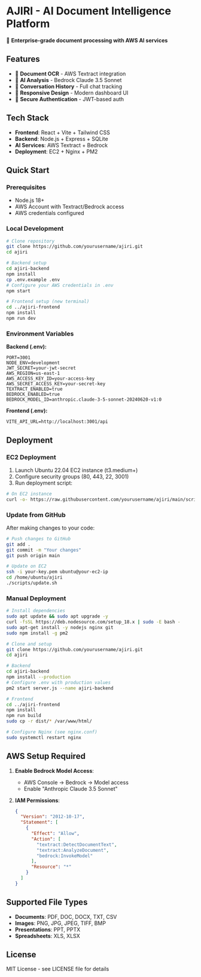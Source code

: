 # AJIRI - AI Document Intelligence Platform

🚀 **Enterprise-grade document processing with AWS AI services**

## Features
- 📄 **Document OCR** - AWS Textract integration
- 🤖 **AI Analysis** - Bedrock Claude 3.5 Sonnet
- 💬 **Conversation History** - Full chat tracking
- 📱 **Responsive Design** - Modern dashboard UI
- 🔐 **Secure Authentication** - JWT-based auth

## Tech Stack
- **Frontend**: React + Vite + Tailwind CSS
- **Backend**: Node.js + Express + SQLite
- **AI Services**: AWS Textract + Bedrock
- **Deployment**: EC2 + Nginx + PM2

## Quick Start

### Prerequisites
- Node.js 18+
- AWS Account with Textract/Bedrock access
- AWS credentials configured

### Local Development
```bash
# Clone repository
git clone https://github.com/yourusername/ajiri.git
cd ajiri

# Backend setup
cd ajiri-backend
npm install
cp .env.example .env
# Configure your AWS credentials in .env
npm start

# Frontend setup (new terminal)
cd ../ajiri-frontend
npm install
npm run dev
```

### Environment Variables

**Backend (.env):**
```env
PORT=3001
NODE_ENV=development
JWT_SECRET=your-jwt-secret
AWS_REGION=us-east-1
AWS_ACCESS_KEY_ID=your-access-key
AWS_SECRET_ACCESS_KEY=your-secret-key
TEXTRACT_ENABLED=true
BEDROCK_ENABLED=true
BEDROCK_MODEL_ID=anthropic.claude-3-5-sonnet-20240620-v1:0
```

**Frontend (.env):**
```env
VITE_API_URL=http://localhost:3001/api
```

## Deployment

### EC2 Deployment
1. Launch Ubuntu 22.04 EC2 instance (t3.medium+)
2. Configure security groups (80, 443, 22, 3001)
3. Run deployment script:

```bash
# On EC2 instance
curl -o- https://raw.githubusercontent.com/yourusername/ajiri/main/scripts/deploy.sh | bash
```

### Update from GitHub
After making changes to your code:

```bash
# Push changes to GitHub
git add .
git commit -m "Your changes"
git push origin main

# Update on EC2
ssh -i your-key.pem ubuntu@your-ec2-ip
cd /home/ubuntu/ajiri
./scripts/update.sh
```

### Manual Deployment
```bash
# Install dependencies
sudo apt update && sudo apt upgrade -y
curl -fsSL https://deb.nodesource.com/setup_18.x | sudo -E bash -
sudo apt-get install -y nodejs nginx git
sudo npm install -g pm2

# Clone and setup
git clone https://github.com/yourusername/ajiri.git
cd ajiri

# Backend
cd ajiri-backend
npm install --production
# Configure .env with production values
pm2 start server.js --name ajiri-backend

# Frontend
cd ../ajiri-frontend
npm install
npm run build
sudo cp -r dist/* /var/www/html/

# Configure Nginx (see nginx.conf)
sudo systemctl restart nginx
```

## AWS Setup Required
1. **Enable Bedrock Model Access**:
   - AWS Console → Bedrock → Model access
   - Enable "Anthropic Claude 3.5 Sonnet"

2. **IAM Permissions**:
   ```json
   {
     "Version": "2012-10-17",
     "Statement": [
       {
         "Effect": "Allow",
         "Action": [
           "textract:DetectDocumentText",
           "textract:AnalyzeDocument",
           "bedrock:InvokeModel"
         ],
         "Resource": "*"
       }
     ]
   }
   ```

## Supported File Types
- **Documents**: PDF, DOC, DOCX, TXT, CSV
- **Images**: PNG, JPG, JPEG, TIFF, BMP
- **Presentations**: PPT, PPTX
- **Spreadsheets**: XLS, XLSX

## License
MIT License - see LICENSE file for details